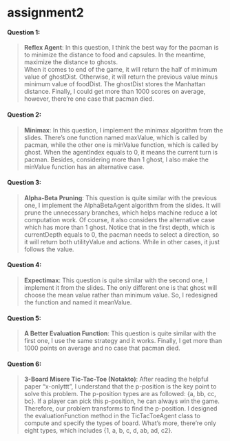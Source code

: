# assignment2

#### Question 1:
>**Reflex Agent**: In this question, I think the best way for the pacman is to minimize the distance to food and capsules. In the meantime, maximize the distance to ghosts.  
When it comes to end of the game, it will return the half of minimum value of ghostDist. Otherwise, it will return the previous value minus minimum value of foodDist. The ghostDist stores the Manhattan distance. Finally, I could get more than 1000 scores on average, however, there’re one case that pacman died.

#### Question 2:
>__Minimax__: In this question, I implement the minimax algorithm from the slides. There’s one function named maxValue, which is called by pacman, while the other one is minValue function, which is called by ghost. When the agentIndex equals to 0, it means the current turn is pacman. Besides, considering more than 1 ghost, I also make the minValue function has an alternative case.

#### Question 3:
>**Alpha-Beta Pruning**: This question is quite similar with the previous one, I implement the AlphaBetaAgent algorithm from the slides. It will prune the unnecessary branches, which helps machine reduce a lot computation work. Of course, it also considers the alternative case which has more than 1 ghost. Notice that in the first depth, which is currentDepth equals to 0, the pacman needs to select a direction, so it will return both utilityValue and actions. While in other cases, it just follows the value.

#### Question 4:
>**Expectimax**: This question is quite similar with the second one, I implement it from the slides. The only different one is that ghost will choose the mean value rather than minimum value. So, I redesigned the function and named it meanValue.

#### Question 5:
>**A Better Evaluation Function**: This question is quite similar with the first one, I use the same strategy and it works. Finally, I get more than 1000 points on average and no case that pacman died.

#### Question 6:
>**3-Board Misere Tic-Tac-Toe (Notakto)**: After reading the helpful paper “x-onlyttt”, I understand that the p-position is the key point to solve this problem. The p-position types are as followed: {a, bb, cc, bc}. If a player can pick this p-position, he can always win the game. Therefore, our problem transforms to find the p-position. I designed the evaluationFunction method in the TicTacToeAgent class to compute and specify the types of board. What’s more, there’re only eight types, which includes {1, a, b, c, d, ab, ad, c2}.
